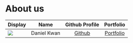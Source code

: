 # About us

Display | Name | Github Profile | Portfolio 
--------|:----:|:--------------:|:---------:
![](https://via.placeholder.com/100.png?text=Photo) | Daniel Kwan | [Github](https://github.com/danielkwan2004) | [Portfolio](docs/team/danielkwan2004.md)

